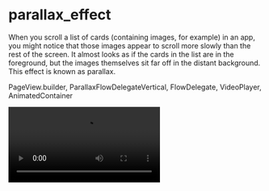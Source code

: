 # parallax_effect

When you scroll a list of cards (containing images, for example) in an app, you might notice that those images appear to scroll more slowly than the rest of the screen. It almost looks as if the cards in the list are in the foreground, but the images themselves sit far off in the distant background. This effect is known as parallax.


PageView.builder, ParallaxFlowDelegateVertical, FlowDelegate, VideoPlayer, AnimatedContainer

<video src="https://user-images.githubusercontent.com/55737606/223313487-d85802ea-efc8-4985-b525-cf9bbb7da188.mp4"></video>
